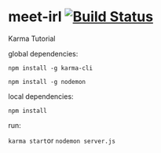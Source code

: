 # meet-irl [![Build Status](https://travis-ci.org/kevinah95/meet-irl.svg?branch=master)](https://travis-ci.org/kevinah95/meet-irl)
Karma Tutorial

global dependencies:

`npm install -g karma-cli`

`npm install -g nodemon`

local dependencies:

`npm install`

run:

`karma start`or `nodemon server.js`

